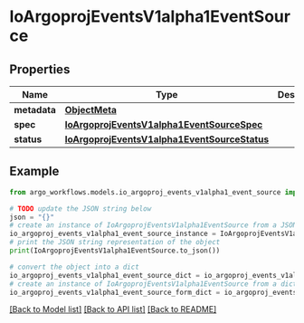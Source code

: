# IoArgoprojEventsV1alpha1EventSource


## Properties

Name | Type | Description | Notes
------------ | ------------- | ------------- | -------------
**metadata** | [**ObjectMeta**](ObjectMeta.md) |  | [optional] 
**spec** | [**IoArgoprojEventsV1alpha1EventSourceSpec**](IoArgoprojEventsV1alpha1EventSourceSpec.md) |  | [optional] 
**status** | [**IoArgoprojEventsV1alpha1EventSourceStatus**](IoArgoprojEventsV1alpha1EventSourceStatus.md) |  | [optional] 

## Example

```python
from argo_workflows.models.io_argoproj_events_v1alpha1_event_source import IoArgoprojEventsV1alpha1EventSource

# TODO update the JSON string below
json = "{}"
# create an instance of IoArgoprojEventsV1alpha1EventSource from a JSON string
io_argoproj_events_v1alpha1_event_source_instance = IoArgoprojEventsV1alpha1EventSource.from_json(json)
# print the JSON string representation of the object
print(IoArgoprojEventsV1alpha1EventSource.to_json())

# convert the object into a dict
io_argoproj_events_v1alpha1_event_source_dict = io_argoproj_events_v1alpha1_event_source_instance.to_dict()
# create an instance of IoArgoprojEventsV1alpha1EventSource from a dict
io_argoproj_events_v1alpha1_event_source_form_dict = io_argoproj_events_v1alpha1_event_source.from_dict(io_argoproj_events_v1alpha1_event_source_dict)
```
[[Back to Model list]](../README.md#documentation-for-models) [[Back to API list]](../README.md#documentation-for-api-endpoints) [[Back to README]](../README.md)


